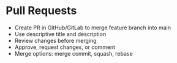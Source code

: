 # Pull Requests
- Create PR in GitHub/GitLab to merge feature branch into main
- Use descriptive title and description
- Review changes before merging
- Approve, request changes, or comment
- Merge options: merge commit, squash, rebase
